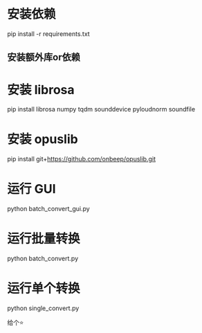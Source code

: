 # 安装依赖

pip install -r requirements.txt


## 安装额外库or依赖
# 安装 librosa

pip install librosa numpy tqdm sounddevice pyloudnorm soundfile

# 安装 opuslib

pip install git+https://github.com/onbeep/opuslib.git

# 运行 GUI

python batch_convert_gui.py

# 运行批量转换

python batch_convert.py

# 运行单个转换

python single_convert.py



给个⭐
